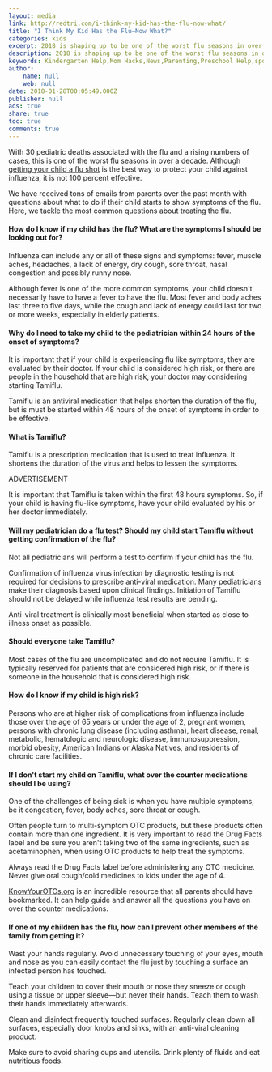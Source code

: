 ```yaml
---
layout: media
link: http://redtri.com/i-think-my-kid-has-the-flu-now-what/
title: "I Think My Kid Has the Flu—Now What?"
categories: kids
excerpt: 2018 is shaping up to be one of the worst flu seasons in over a decade—and here's what parents need to know.
description: 2018 is shaping up to be one of the worst flu seasons in over a decade—and here's what parents need to know.
keywords: Kindergarten Help,Mom Hacks,News,Parenting,Preschool Help,spoke contributor network,Toddler Help,natl-feed,spoke
author:
    name: null
    web: null
date: 2018-01-28T00:05:49.000Z
publisher: null
ads: true
share: true
toc: true
comments: true
---
```

With 30 pediatric deaths associated with the flu and a rising numbers of cases, this is one of the worst flu seasons in over a decade. Although [getting your child a flu shot](http://redtri.com/5-things-every-parent-should-know-before-your-child-gets-a-flu-shot/) is the best way to protect your child against influenza, it is not 100 percent effective.

We have received tons of emails from parents over the past month with questions about what to do if their child starts to show symptoms of the flu. Here, we tackle the most common questions about treating the flu.

#### **How do I know if my child has the flu? What are the symptoms I should be looking out for?**

Influenza can include any or all of these signs and symptoms: fever, muscle aches, headaches, a lack of energy, dry cough, sore throat, nasal congestion and possibly runny nose.

Although fever is one of the more common symptoms, your child doesn't necessarily have to have a fever to have the flu. Most fever and body aches last three to five days, while the cough and lack of energy could last for two or more weeks, especially in elderly patients.

#### **Why do I need to take my child to the pediatrician within 24 hours of the onset of symptoms?**

It is important that if your child is experiencing flu like symptoms, they are evaluated by their doctor. If your child is considered high risk, or there are people in the household that are high risk, your doctor may considering starting Tamiflu.

Tamiflu is an antiviral medication that helps shorten the duration of the flu, but is must be started within 48 hours of the onset of symptoms in order to be effective.

#### **What is Tamiflu?**

Tamiflu is a prescription medication that is used to treat influenza. It shortens the duration of the virus and helps to lessen the symptoms.

ADVERTISEMENT

It is important that Tamiflu is taken within the first 48 hours symptoms. So, if your child is having flu-like symptoms, have your child evaluated by his or her doctor immediately.

#### **Will my pediatrician do a flu test?** **Should my child start Tamiflu without getting confirmation of the flu?**

Not all pediatricians will perform a test to confirm if your child has the flu.

Confirmation of influenza virus infection by diagnostic testing is not required for decisions to prescribe anti-viral medication. Many pediatricians make their diagnosis based upon clinical findings. Initiation of Tamiflu should not be delayed while influenza test results are pending.

Anti-viral treatment is clinically most beneficial when started as close to illness onset as possible.

#### **Should everyone take Tamiflu?**

Most cases of the flu are uncomplicated and do not require Tamiflu. It is typically reserved for patients that are considered high risk, or if there is someone in the household that is considered high risk.

#### **How do I know if my child is high risk?**

Persons who are at higher risk of complications from influenza include those over the age of 65 years or under the age of 2, pregnant women, persons with chronic lung disease (including asthma), heart disease, renal, metabolic, hematologic and neurologic disease, immunosuppression, morbid obesity, American Indians or Alaska Natives, and residents of chronic care facilities.

#### **If I don't start my child on Tamiflu, what over the counter medications should I be using?**

One of the challenges of being sick is when you have multiple symptoms, be it congestion, fever, body aches, sore throat or cough.

Often people turn to multi-symptom OTC products, but these products often contain more than one ingredient. It is very important to read the Drug Facts label and be sure you aren't taking two of the same ingredients, such as acetaminophen, when using OTC products to help treat the symptoms.

Always read the Drug Facts label before administering any OTC medicine. Never give oral cough/cold medicines to kids under the age of 4.

[KnowYourOTCs.org](http://KnowYourOTCs.org) is an incredible resource that all parents should have bookmarked. It can help guide and answer all the questions you have on over the counter medications.

#### **If one of my children has the flu, how can I prevent other members of the family from getting it?**

Wast your hands regularly. Avoid unnecessary touching of your eyes, mouth and nose as you can easily contact the flu just by touching a surface an infected person has touched.

Teach your children to cover their mouth or nose they sneeze or cough using a tissue or upper sleeve—but never their hands. Teach them to wash their hands immediately afterwards.

Clean and disinfect frequently touched surfaces. Regularly clean down all surfaces, especially door knobs and sinks, with an anti-viral cleaning product.

Make sure to avoid sharing cups and utensils. Drink plenty of fluids and eat nutritious foods.

